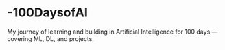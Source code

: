 # -100DaysofAI
My journey of learning and building in Artificial Intelligence for 100 days — covering ML, DL, and projects.
